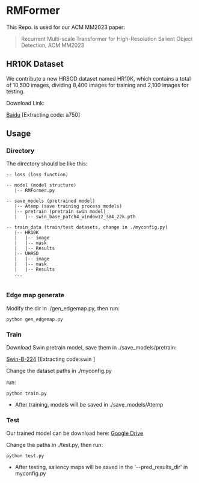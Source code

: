
# RMFormer

This Repo. is used for our ACM MM2023 paper: 


<!-- <p align="center">
  <img src="" width="85%">
</p> -->

> Recurrent Multi-scale Transformer for High-Resolution Salient Object Detection, ACM MM2023  

## HR10K Dataset

We contribute a new HRSOD dataset named HR10K, which contains a total of 10,500 images, dividing 8,400 images for training and 2,100 images for testing.

Download Link:


[Baidu](https://pan.baidu.com/s/1qOqVu-6QWlunua2FCw-hRw) [Extracting code: a750]


## Usage

### Directory
The directory should be like this:

````
-- loss (loss function)

-- model (model structure)
   |-- RMFormer.py

-- save_models (pretrained model)
   |-- Atemp (save training process models)
   |-- pretrain (pretrain swin model)
   |   |-- swin_base_patch4_window12_384_22k.pth

-- train_data (train/test datasets, change in ./myconfig.py)
   |-- HR10K
   |   |-- image
   |   |-- mask
   |   |-- Results
   |-- UHRSD
   |   |-- image
   |   |-- mask
   |   |-- Results
   ...
   
````

### Edge map generate
Modify the dir in ./gen_edgemap.py, then run:
```
python gen_edgemap.py
```

### Train


Download Swin pretrain model, save them in ./save_models/pretrain:

[Swin-B-224](https://pan.baidu.com/s/1vwJxnJcVqcLZAw9HaqiR6g) [Extracting code:swin ]

Change the dataset paths in ./myconfig.py

run:

```
python train.py
```

* After training, models will be saved in ./save_models/Atemp


### Test
Our trained model can be download here: [Google Drive]()

Change the paths in ./test.py, then run:
```
python test.py
```
* After testing, saliency maps will be saved in the '--pred_results_dir' in myconfig.py




